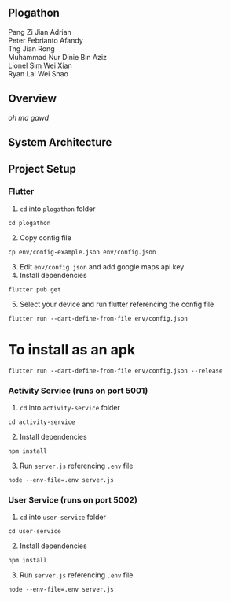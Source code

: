 ## Plogathon

Pang Zi Jian Adrian <br>
Peter Febrianto Afandy <br>
Tng Jian Rong <br>
Muhammad Nur Dinie Bin Aziz <br>
Lionel Sim Wei Xian <br>
Ryan Lai Wei Shao <br>

## Overview

_oh ma gawd_

## System Architecture



## Project Setup

### Flutter

1. `cd` into `plogathon` folder

```
cd plogathon
```

2. Copy config file

```
cp env/config-example.json env/config.json
```

3. Edit `env/config.json` and add google maps api key
4. Install dependencies

```
flutter pub get
```

5. Select your device and run flutter referencing the config file

```
flutter run --dart-define-from-file env/config.json
```
# To install as an apk
```
flutter run --dart-define-from-file env/config.json --release
```

### Activity Service (runs on port 5001)

1. `cd` into `activity-service` folder

```
cd activity-service
```

2. Install dependencies

```
npm install
```

3. Run `server.js` referencing `.env` file

```
node --env-file=.env server.js
```

### User Service (runs on port 5002)

1. `cd` into `user-service` folder

```
cd user-service
```

2. Install dependencies

```
npm install
```

3. Run `server.js` referencing `.env` file

```
node --env-file=.env server.js
```
